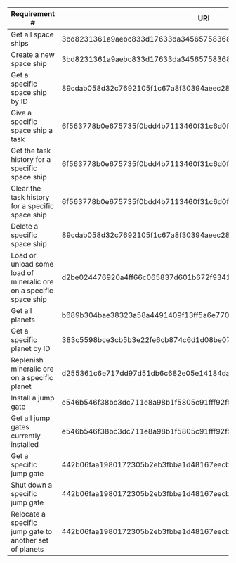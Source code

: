 | Requirement #                                                      | URI                                                              | VERB                                                             |
|--------------------------------------------------------------------|------------------------------------------------------------------|------------------------------------------------------------------|
| Get all space ships                                                | 3bd8231361a9aebc833d17633da345657583681535569630dbf95c633417b128 | 2998b3232d29e8dc5a78d97a32ce83f556f3ed31b057077503df05641dd79158 |
| Create a new space ship                                            | 3bd8231361a9aebc833d17633da345657583681535569630dbf95c633417b128 | 72231043bc1807e6f740b235eb7511ecb33255a6a375435631196de8a9750d4b |
| Get a specific space ship by ID                                    | 89cdab058d32c7692105f1c67a8f30394aeec28b240763cd5c45aaf7a0baba9b | 2998b3232d29e8dc5a78d97a32ce83f556f3ed31b057077503df05641dd79158 |
| Give a specific space ship a task                                  | 6f563778b0e675735f0bdd4b7113460f31c6d0f372783f91dd16d0c8af52fcfe | 72231043bc1807e6f740b235eb7511ecb33255a6a375435631196de8a9750d4b |
| Get the task history for a specific space ship                     | 6f563778b0e675735f0bdd4b7113460f31c6d0f372783f91dd16d0c8af52fcfe | 2998b3232d29e8dc5a78d97a32ce83f556f3ed31b057077503df05641dd79158 |
| Clear the task history for a specific space ship                   | 6f563778b0e675735f0bdd4b7113460f31c6d0f372783f91dd16d0c8af52fcfe | 6197595503f01ee2a34e403fe08d2e1d9d0c14cf1cdfc2b74739895dc9a15a04 |
| Delete a specific space ship                                       | 89cdab058d32c7692105f1c67a8f30394aeec28b240763cd5c45aaf7a0baba9b | 6197595503f01ee2a34e403fe08d2e1d9d0c14cf1cdfc2b74739895dc9a15a04 |
| Load or unload some load of mineralic ore on a specific space ship | d2be024476920a4ff66c065837d601b672f93413c9cfd8dca39d3dad69a416f8 | 373cb2c6d4fe2778441d4f0266505b699fa518d002e5793b87f9b48836de3f62 |
| Get all planets                                                    | b689b304bae38323a58a4491409f13ff5a6e770ea001d29d06487c365ae9bec5 | 2998b3232d29e8dc5a78d97a32ce83f556f3ed31b057077503df05641dd79158 |
| Get a specific planet by ID                                        | 383c5598bce3cb5b3e22fe6cb874c6d1d08be0756f9bf79c68cc5f8b74517629 | 2998b3232d29e8dc5a78d97a32ce83f556f3ed31b057077503df05641dd79158 |
| Replenish mineralic ore on a specific planet                       | d255361c6e717dd97d51db6c682e05e14184da3b9979540a09a74b01452fed18 | 373cb2c6d4fe2778441d4f0266505b699fa518d002e5793b87f9b48836de3f62 |
| Install a jump gate                                                | e546b546f38bc3dc711e8a98b1f5805c91fff92f589e93ecd711e6c02146c37b | 72231043bc1807e6f740b235eb7511ecb33255a6a375435631196de8a9750d4b |
| Get all jump gates currently installed                             | e546b546f38bc3dc711e8a98b1f5805c91fff92f589e93ecd711e6c02146c37b | 2998b3232d29e8dc5a78d97a32ce83f556f3ed31b057077503df05641dd79158 |
| Get a specific jump gate                                           | 442b06faa1980172305b2eb3fbba1d48167eecb5cf52245eedee89591c856b50 | 2998b3232d29e8dc5a78d97a32ce83f556f3ed31b057077503df05641dd79158 |
| Shut down a specific jump gate                                     | 442b06faa1980172305b2eb3fbba1d48167eecb5cf52245eedee89591c856b50 | 6197595503f01ee2a34e403fe08d2e1d9d0c14cf1cdfc2b74739895dc9a15a04 |
| Relocate a specific jump gate to another set of planets            | 442b06faa1980172305b2eb3fbba1d48167eecb5cf52245eedee89591c856b50 | a4895eb44afc336fecbba6e520cd67e178dace0276655d102fceffa8e5f70570 |
